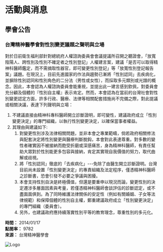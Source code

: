 # 活動與消息

## 學會公告

### 台灣精神醫學會對性別變更議題之聲明與立場

對於日前衛生福利部針對總統府人權諮詢委員會會議提議所召開之聽證會，「放寬陰陽人、跨性別及性別不確定者之性別登記」人權建言案，建議「是否可以取得精神科醫師鑑定，而不需摘取性器官，即可變更性別登記」等「放寬性別登記報告案」議題。在現況上，目前先進國家的作法與趨勢已漸將「性別認同」去疾病化，並摒除性別認同和性別角色的二分法（男性或女性），而採取多元類別或光譜的概念。因此，本會認為人權諮詢委員會能重視，並提出此一建言感到欽佩，對委員會充分顧及個體的『性別自主權』表示肯定。然而，本會認為在當前的台灣社會對性別變更認定方面，許多行政、醫療、法律等相關配套措施尚不完備之際，對此提議或相關決議，表達下列聲明與立場：

1.  不建議直接由精神科專科醫師開立診斷證明，即可變性，建議政府成立「性別變更決定」的專門組織，以執行性別變更決定，以確保當事者權益。
2.  其理由與建議如下:
    1.  對變更性別涉及法律相關問題，並非本會之專業範疇，倘若政府相關修法與配套決定將性別變更與醫療判斷脫鈎，本會對此表達尊重。對多數的變性者確實因不被接納而飽受折磨或深感痛苦，身為精神科醫師，有責任幫助大眾對於性別能更多包容與接納，肯定其實現自我價值的努力，取代曲解或歧視。
    2.  將「性別認同」徹底的「去疾病化」---免除了由醫生開立診斷證明。台灣目前尚未設置「性別變更決定」的專責組織及法定程序，僅憑精神科醫師之診斷書，恐會引發不必要之爭議與困擾。
    3.  本會支持性別自決是終極價值，但還是要重申以現況而論，變更性別的決定遷涉多層面因素與考量，若僅憑精神科醫師會談評估的診斷認定，或不盡面面俱到。為了同時維護法律關係的安定性（例如有關婚姻、子女等法律規範）和保障個體的性別自主權，鄭重建議政府成立「性別變更決定」的專門組織（委員會）。
    4.  另外，也建議政府應持續落實性別平等的教育理念，尊重性別的多元化。

**時間：** 2014/01/17  
**點閱率：** 9782  
**來源：** 台灣精神醫學會

![Logo](../images/logo.png)